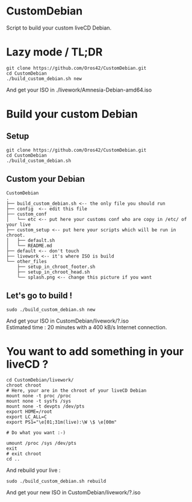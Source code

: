 # CustomDebian
Script to build your custom liveCD Debian.

Lazy mode / TL;DR
=================

```  
git clone https://github.com/Oros42/CustomDebian.git  
cd CustomDebian  
./build_custom_debian.sh new  
```
And get your ISO in ./livework/Amnesia-Debian-amd64.iso
  
  
Build your custom Debian
========================


Setup
-----
```  
git clone https://github.com/Oros42/CustomDebian.git  
cd CustomDebian  
./build_custom_debian.sh  
```
  
  
Custom your Debian
------------------
```
CustomDebian
.
├── build_custom_debian.sh <-- the only file you should run
├── config  <-- edit this file
├── custom_conf
│   └── etc <-- put here your customs conf who are copy in /etc/ of your live
├── custom_setup <-- put here your scripts which will be run in chroot.  
│   ├── default.sh
│   └── README.md
├── default <-- don't touch
├── livework <-- it's where ISO is build
└── other_files
    ├── setup_in_chroot_footer.sh
    ├── setup_in_chroot_head.sh
    └── splash.png <-- change this picture if you want
```

Let's go to build !
-------------------
```
sudo ./build_custom_debian.sh new
```
And get your ISO in CustomDebian/livework/?.iso  
Estimated time : 20 minutes with a 400 kB/s Internet connection.  

  
  
You want to add something in your liveCD ?  
========================================
```
cd CustomDebian/livework/
chroot chroot
# Here, your are in the chroot of your liveCD Debian
mount none -t proc /proc
mount none -t sysfs /sys
mount none -t devpts /dev/pts
export HOME=/root
export LC_ALL=C
export PS1="\e[01;31m(live):\W \$ \e[00m"

# Do what you want :-)

umount /proc /sys /dev/pts
exit
# exit chroot
cd ..
```
And rebuild your live :  
```
sudo ./build_custom_debian.sh rebuild
```
And get your new ISO in CustomDebian/livework/?.iso  
